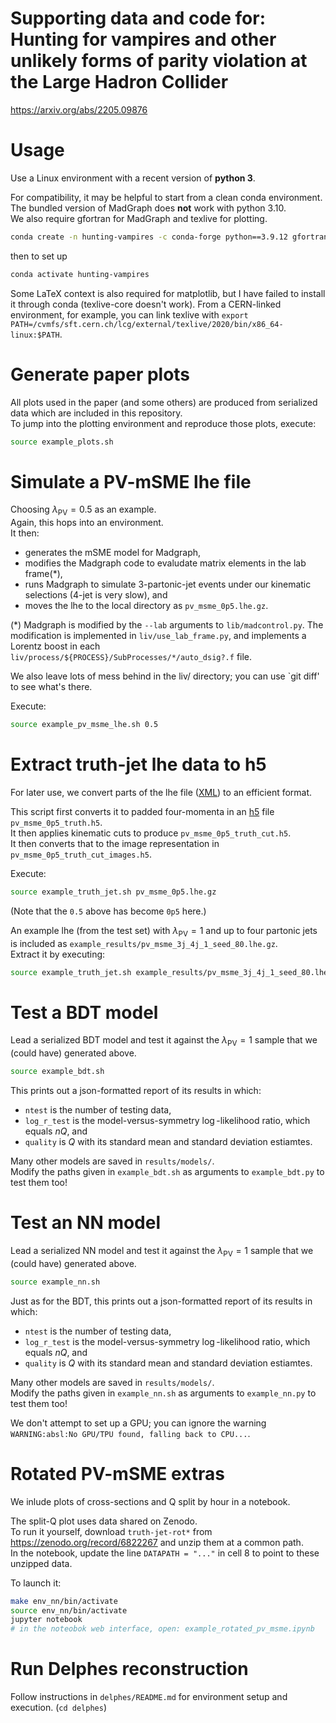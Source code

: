 # Supporting data and code for:<br>Hunting for vampires and other unlikely forms of parity violation at the Large Hadron Collider
https://arxiv.org/abs/2205.09876

# Usage
Use a Linux environment with a recent version of **python 3**.

For compatibility, it may be helpful to start from a clean conda environment. \
The bundled version of MadGraph does **not** work with python 3.10. \
We also require gfortran for MadGraph and texlive for plotting.
```bash
conda create -n hunting-vampires -c conda-forge python==3.9.12 gfortran==12.1.0
```
then to set up
```bash
conda activate hunting-vampires
```

Some LaTeX context is also required for matplotlib, but I have failed to
install it through conda (texlive-core doesn't work).
From a CERN-linked environment, for example, you can link texlive with `export PATH=/cvmfs/sft.cern.ch/lcg/external/texlive/2020/bin/x86_64-linux:$PATH`.

# Generate paper plots
All plots used in the paper (and some others) are produced from serialized data
which are included in this repository. \
To jump into the plotting environment and reproduce those plots, execute:
```bash
source example_plots.sh
```

# Simulate a PV-mSME lhe file
Choosing $\lambda_\textrm{PV} = 0.5$ as an example. \
Again, this hops into an environment. \
It then:
* generates the mSME model for Madgraph,
* modifies the Madgraph code to evaludate matrix elements in the lab frame(*),
* runs Madgraph to simulate 3-partonic-jet events under our kinematic selections (4-jet is very slow), and
* moves the lhe to the local directory as `pv_msme_0p5.lhe.gz`.

(*) Madgraph is modified by the `--lab` arguments to `lib/madcontrol.py`.
The modification is implemented in `liv/use_lab_frame.py`,
and implements a Lorentz boost in each `liv/process/${PROCESS}/SubProcesses/*/auto_dsig?.f` file.

We also leave lots of mess behind in the liv/ directory; you can use `git diff' to see what's there.

Execute:
```bash
source example_pv_msme_lhe.sh 0.5
```

# Extract truth-jet lhe data to h5
For later use, we convert parts of the lhe file
([XML](http://harmful.cat-v.org/software/xml/)) to an efficient format.

This script first converts it to padded four-momenta in an
[h5](http://www.h5py.org/) file `pv_msme_0p5_truth.h5`. \
It then applies kinematic cuts to produce `pv_msme_0p5_truth_cut.h5`. \
It then converts that to the image representation in `pv_msme_0p5_truth_cut_images.h5`.

Execute:
```bash
source example_truth_jet.sh pv_msme_0p5.lhe.gz
```
(Note that the `0.5` above has become `0p5` here.)

An example lhe (from the test set) with $\lambda_\textrm{PV} = 1$ and up to four partonic jets
is included as `example_results/pv_msme_3j_4j_1_seed_80.lhe.gz`. \
Extract it by executing:
```bash
source example_truth_jet.sh example_results/pv_msme_3j_4j_1_seed_80.lhe.gz
```

# Test a BDT model
Lead a serialized BDT model and test it against the $\lambda_\textrm{PV} = 1$
sample that we (could have) generated above.
```bash
source example_bdt.sh
```
This prints out a json-formatted report of its results in which:
* `ntest` is the number of testing data,
* `log_r_test` is the model-versus-symmetry $\log$-likelihood ratio, which equals $nQ$, and
* `quality` is $Q$ with its standard mean and standard deviation estiamtes.

Many other models are saved in `results/models/`. \
Modify the paths given in `example_bdt.sh` as arguments to `example_bdt.py` to test them too!

# Test an NN model
Lead a serialized NN model and test it against the $\lambda_\textrm{PV} = 1$
sample that we (could have) generated above.
```bash
source example_nn.sh
```
Just as for the BDT, this prints out a json-formatted report of its results in which:
* `ntest` is the number of testing data,
* `log_r_test` is the model-versus-symmetry $\log$-likelihood ratio, which equals $nQ$, and
* `quality` is $Q$ with its standard mean and standard deviation estiamtes.

Many other models are saved in `results/models/`. \
Modify the paths given in `example_nn.sh` as arguments to `example_nn.py` to test them too!

We don't attempt to set up a GPU; you can ignore the warning
`WARNING:absl:No GPU/TPU found, falling back to CPU...`.

# Rotated PV-mSME extras

We inlude plots of cross-sections and Q split by hour in a notebook.

The split-Q plot uses data shared on Zenodo. \
To run it yourself, download `truth-jet-rot*` from https://zenodo.org/record/6822267 and unzip them at a common path. \
In the notebook, update the line `DATAPATH = "..."` in cell 8 to point to these unzipped data.

To launch it:
```bash
make env_nn/bin/activate
source env_nn/bin/activate
jupyter notebook
# in the noteobok web interface, open: example_rotated_pv_msme.ipynb
```


# Run Delphes reconstruction
Follow instructions in `delphes/README.md` for environment setup and execution.
(`cd delphes`)

